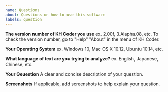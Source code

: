```yaml
---
name: Questions
about: Questions on how to use this software
labels: question
---
```


<!-- 
Please edit the following template and write your question contents.

Before posting questions, I hope you check the tutorial and the manual.

* Tutorial, slide version
https://khcoder.net/en/tutorial_slides.pdf

* Tutorial, Detailed version: Part I
http://www.ritsumei.ac.jp/file.jsp?id=325881

* Tutorial, Part II
http://www.ritsumei.ac.jp/file.jsp?id=346128

* manual
https://khcoder.net/en/manual_en_v3.pdf
-->

**The version number of KH Coder you use**
ex. 2.00f, 3.Alapha.08, etc. To check the version number, go to "Help" "About" in the menu of KH Coder.

**Your Operating System**
ex. Windows 10, Mac OS X 10.12, Ubuntu 10.14, etc.

**What language of text are you trying to analyze?**
ex. English, Japanese, Chinese, etc.

**Your Qeuestion**
A clear and concise description of your question.

**Screenshots**
If applicable, add screenshots to help explain your question.
